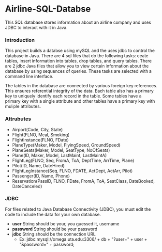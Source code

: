 # Airline-SQL-Databse
This SQL database stores information about an airline company and uses JDBC to interact with it in Java.

### Introduction
This project builds a databse using mySQL and the uses jdbc to control the database in Java. There are 4 sql files that do the following tasks: ceate tables, insert information into tables, drop tables, and query tables. There are 2 jdbc Java files that allow you to view certain information about the database by using sequences of queries. These tasks are selected with a command line interface.

The tables in the database are connected by various foreign key references. This ensures referential integrity of the data. Each table also has a primary key to uniquely identify each record in the table. Some tables have a primary key with a single attribute and other tables have a primary key with muliple attributes.

### Attrubutes
- Airport(Code, City, State)
- Flight(FLNO, Meal, Smoking)
- FlightInstance(FLNO, FDate)
- PlaneType(Maker, Model, FlyingSpeed, GroundSpeed)
- PlaneSeats(Maker, Model, SeatType, NoOfSeats)
- Plane(ID, Maker, Model, LastMaint, LastMaintA)
- FlightLeg(FLNO, Seq, FromA, ToA, DeptTime, ArrTime, Plane)
- Pilot(ID, Name, DateHired)
- FlightLegInstance(Seq, FLNO, FDATE, ActDept, ActArr, Pilot)
- Passenger(ID, Name, Phone)
- Reservation(PassID, FLNO, FDate, FromA, ToA, SeatClass, DateBooked, DateCanceled)

### JDBC
For files related to Java Database Connectivity (JDBC), you must edit the code to include the data for your own database.
- **user** String should be your, you guessed it, username
- **password** String should be your password
- **jdbc** String should be the connection URL
  - Ex: jdbc:mysql://omega.uta.edu:3306/ + db + "?user=" + user + "&password=" + password;
 
